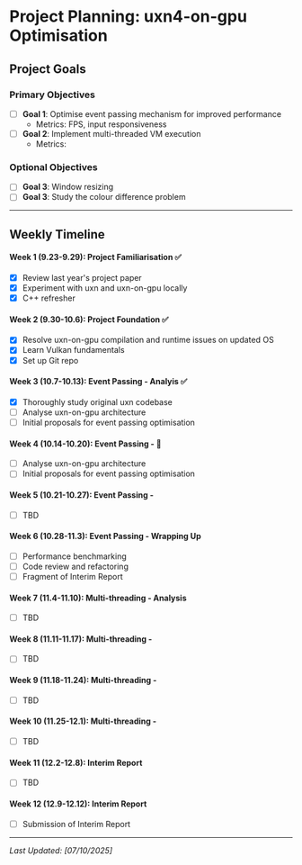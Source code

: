 # Project Planning: uxn4-on-gpu Optimisation

## Project Goals

### Primary Objectives
- [ ] **Goal 1**: Optimise event passing mechanism for improved performance
  - Metrics: FPS, input responsiveness
- [ ] **Goal 2**: Implement multi-threaded VM execution
  - Metrics: 

### Optional Objectives
- [ ] **Goal 3**: Window resizing
- [ ] **Goal 3**: Study the colour difference problem

---

## Weekly Timeline

#### Week 1 (9.23-9.29): Project Familiarisation ✅
- [x] Review last year's project paper
- [x] Experiment with uxn and uxn-on-gpu locally
- [x] C++ refresher

#### Week 2 (9.30-10.6): Project Foundation ✅
- [x] Resolve uxn-on-gpu compilation and runtime issues on updated OS
- [x] Learn Vulkan fundamentals
- [x] Set up Git repo

#### Week 3 (10.7-10.13): Event Passing - Analyis ✅
- [x] Thoroughly study original uxn codebase
- [ ] Analyse uxn-on-gpu architecture
- [ ] Initial proposals for event passing optimisation

#### Week 4 (10.14-10.20): Event Passing - 🔄 
- [ ] Analyse uxn-on-gpu architecture
- [ ] Initial proposals for event passing optimisation

#### Week 5 (10.21-10.27): Event Passing - 
- [ ] TBD

#### Week 6 (10.28-11.3): Event Passing - Wrapping Up
- [ ] Performance benchmarking
- [ ] Code review and refactoring
- [ ] Fragment of Interim Report

#### Week 7 (11.4-11.10): Multi-threading - Analysis
- [ ] TBD

#### Week 8 (11.11-11.17): Multi-threading - 
- [ ] TBD

#### Week 9 (11.18-11.24): Multi-threading - 
- [ ] TBD

#### Week 10 (11.25-12.1): Multi-threading - 
- [ ] TBD

#### Week 11 (12.2-12.8): Interim Report
- [ ] TBD

#### Week 12 (12.9-12.12): Interim Report
- [ ] Submission of Interim Report


---
*Last Updated: [07/10/2025]*